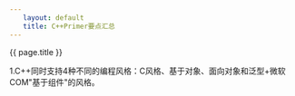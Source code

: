 ```yaml
---
　　layout: default
　　title: C++Primer要点汇总
---
```


{{ page.title }}

1.C++同时支持4种不同的编程风格：C风格、基于对象、面向对象和泛型+微软COM"基于组件"的风格。
